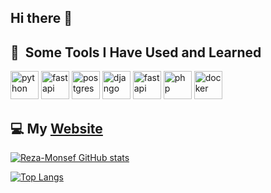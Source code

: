 ## Hi there 👋

<!-- 
**Reza-Monsef/Reza-Monsef** is a ✨ _special_ ✨ repository because its `README.md` (this file) appears on your GitHub profile.

Here are some ideas to get you started:

- 🔭 I’m currently working on ...
- 🌱 I’m currently learning ...
- 👯 I’m looking to collaborate on ...
- 🤔 I’m looking for help with ...
- 💬 Ask me about ...
- 📫 How to reach me: ...
- 😄 Pronouns: ...
- ⚡ Fun fact: ... -->

<h2> 🚀 &nbsp;Some Tools I Have Used and Learned</h2>
<p align="left">
<img src="https://cdn.jsdelivr.net/gh/devicons/devicon/icons/python/python-original.svg" alt="python" width="45" height="45"/>
  <img src="https://cdn.jsdelivr.net/gh/devicons/devicon@latest/icons/javascript/javascript-plain.svg" alt="fastapi" width="45" height="45"/>
<img src="https://cdn.jsdelivr.net/gh/devicons/devicon@latest/icons/postgresql/postgresql-plain.svg" alt="postgres" width="45" height="45"/>
<img src="https://cdn.jsdelivr.net/gh/devicons/devicon/icons/django/django-plain.svg" alt="django" width="45" height="45"/>
<img src="https://cdn.jsdelivr.net/gh/devicons/devicon/icons/fastapi/fastapi-original.svg" alt="fastapi" width="45" height="45"/>
  <img src="https://cdn.jsdelivr.net/gh/devicons/devicon/icons/git/git-original.svg" alt="php" width="45" height="45"/>
<img src="https://cdn.jsdelivr.net/gh/devicons/devicon/icons/docker/docker-original.svg" alt="docker" width="45" height="45"/>
</p>

<h2>💻 My <a href="https://rezamonsef.info">Website</a></h2>

[![Reza-Monsef GitHub stats](https://github-readme-stats.vercel.app/api?username=Reza-Monsef&theme=dark&show_icons=true)](https://github.com/anuraghazra/github-readme-stats)

[![Top Langs](https://github-readme-stats.vercel.app/api/top-langs/?username=Reza-Monsef)](https://github.com/anuraghazra/github-readme-stats)
